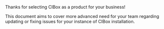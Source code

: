 Thanks for selecting CIBox as a product for your business!

This document aims to cover more advanced need for your team regarding updating or fixing issues
for your instance of CIBox installation.
